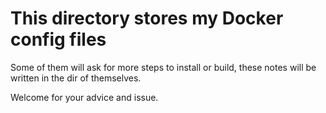 # This directory stores my Docker config files

Some of them will ask for more steps to install or build, these notes will be written in the dir of themselves.

Welcome for your advice and issue.

